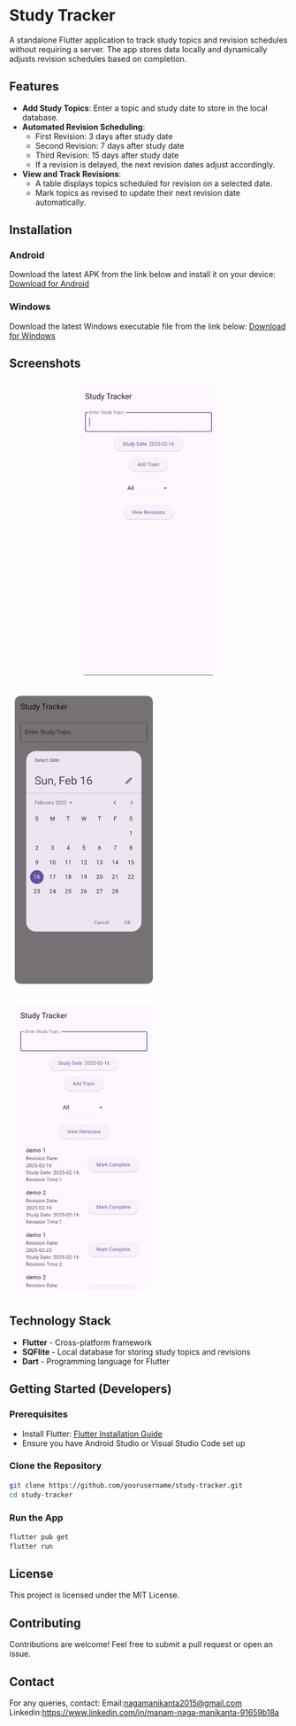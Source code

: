 # Study Tracker

A standalone Flutter application to track study topics and revision schedules without requiring a server. The app stores data locally and dynamically adjusts revision schedules based on completion.

## Features
- **Add Study Topics**: Enter a topic and study date to store in the local database.
- **Automated Revision Scheduling**:
  - First Revision: 3 days after study date
  - Second Revision: 7 days after study date
  - Third Revision: 15 days after study date
  - If a revision is delayed, the next revision dates adjust accordingly.
- **View and Track Revisions**:
  - A table displays topics scheduled for revision on a selected date.
  - Mark topics as revised to update their next revision date automatically.

## Installation

### Android
Download the latest APK from the link below and install it on your device:
[Download for Android](https://github.com/Nagamanikanta-manam/study_tracker/releases/download/v1.0.0/app-release.apk)  

### Windows
Download the latest Windows executable file from the link below:
[Download for Windows](https://github.com/Nagamanikanta-manam/study_tracker/releases/download/v1.0.0/Release.zip)

## Screenshots
<p align="center">

<p align="center">
  <img src="https://raw.githubusercontent.com/Nagamanikanta-manam/study_tracker/master/screenshots/IMG_20250216_135341.jpg" 
       alt="Mobile Screenshot" 
       width="250" 
       style="max-width:100%; height:auto; border-radius: 10px; margin:10px;">
  
  <img src="https://raw.githubusercontent.com/Nagamanikanta-manam/study_tracker/master/screenshots/IMG_20250216_135355.jpg" 
       alt="Mobile Screenshot" 
       width="250" 
       style="max-width:100%; height:auto; border-radius: 10px; margin:10px;">
  
  <img src="https://raw.githubusercontent.com/Nagamanikanta-manam/study_tracker/master/screenshots/IMG_20250216_135404.jpg" 
       alt="Mobile Screenshot" 
       width="250" 
       style="max-width:100%; height:auto; border-radius: 10px; margin:10px;">
</p>

</p>



## Technology Stack
- **Flutter** - Cross-platform framework
- **SQFlite** - Local database for storing study topics and revisions
- **Dart** - Programming language for Flutter

## Getting Started (Developers)

### Prerequisites
- Install Flutter: [Flutter Installation Guide](https://flutter.dev/docs/get-started/install)
- Ensure you have Android Studio or Visual Studio Code set up

### Clone the Repository
```sh
git clone https://github.com/yourusername/study-tracker.git
cd study-tracker
```

### Run the App
```sh
flutter pub get
flutter run
```

## License
This project is licensed under the MIT License.

## Contributing
Contributions are welcome! Feel free to submit a pull request or open an issue.

## Contact
For any queries, contact: 
Email:nagamanikanta2015@gmail.com <br>
Linkedin:https://www.linkedin.com/in/manam-naga-manikanta-91659b18a

